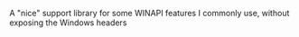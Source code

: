 A "nice" support library for some WINAPI features I commonly use, without exposing the Windows headers
